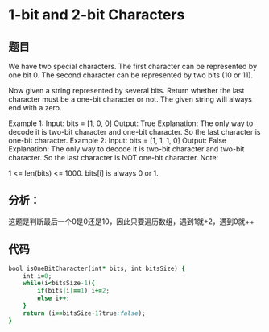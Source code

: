 # 1-bit and 2-bit Characters
## 题目
We have two special characters. The first character can be represented by one bit 0. The second character can be represented by two bits (10 or 11).

Now given a string represented by several bits. Return whether the last character must be a one-bit character or not. The given string will always end with a zero.

Example 1:
Input: 
bits = [1, 0, 0]
Output: True
Explanation: 
The only way to decode it is two-bit character and one-bit character. So the last character is one-bit character.
Example 2:
Input: 
bits = [1, 1, 1, 0]
Output: False
Explanation: 
The only way to decode it is two-bit character and two-bit character. So the last character is NOT one-bit character.
Note:

1 <= len(bits) <= 1000.
bits[i] is always 0 or 1.
## 分析：
这题是判断最后一个0是0还是10，因此只要遍历数组，遇到1就+2，遇到0就++<br>
## 代码
```ruby
bool isOneBitCharacter(int* bits, int bitsSize) {
    int i=0;
    while(i<bitsSize-1){
        if(bits[i]==1) i+=2;
        else i++;
    }
    return (i==bitsSize-1?true:false);
}
